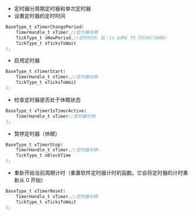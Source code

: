 - 定时器分周期定时器和单次定时器
- 设置定时器的定时时间
```C
BaseType_t xTimerChangePeriod(
    TimerHandle_t xTimer,//定时器句柄
    TickType_t xNewPeriod,//定时时间，如：1s pdMS_TO_TICKS(1000)
    TickType_t xTicksToWait
);
```
- 启用定时器
```C
BaseType_t xTimerStart(
    TimerHandle_t xTimer,//定时器句柄
    TickType_t xTicksToWait
);
```
- 检查定时器是否处于休眠状态
```C
BaseType_t xTimerIsTimerActive(
    TimerHandle_t xTimer//定时器句柄
);
```
- 暂停定时器（休眠）
```C
BaseType_t xTimerStop(
    TimerHandle_t xTimer,//定时器句柄·
    TickType_t xBlockTime
);
```
- 重新开始当前周期计时（重置软件定时器计时的函数。它会将定时器的计时重新从 0 开始）
```C
BaseType_t xTimerReset(
    TimerHandle_t xTimer,//定时器句柄
    TickType_t xTicksToWait
);
```

